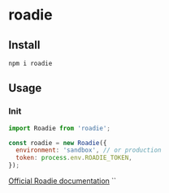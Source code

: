 # roadie

## Install

```
npm i roadie
```

## Usage

### Init

```js
import Roadie from 'roadie';

const roadie = new Roadie({
  environment: 'sandbox', // or production
  token: process.env.ROADIE_TOKEN,
});
```

[Official Roadie documentation](https://docs.roadie.com)
``
